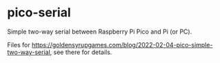 # pico-serial
Simple two-way serial between Raspberry Pi Pico and Pi (or PC).

Files for https://goldensyrupgames.com/blog/2022-02-04-pico-simple-two-way-serial, see there for details.
